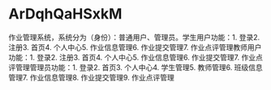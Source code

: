 # ArDqhQaHSxkM
作业管理系统，系统分为（身份）：普通用户、管理员。学生用户功能：1. 登录2. 注册3. 首页4. 个人中心5. 作业信息管理6. 作业提交管理7. 作业点评管理教师用户功能：1. 登录2. 注册3. 首页4. 个人中心5. 作业信息管理6. 作业提交管理7. 作业点评管理管理员功能：1. 登录2. 首页3. 个人中心4. 学生管理5. 教师管理6. 班级信息管理7. 作业信息管理8. 作业提交管理9. 作业点评管理 
